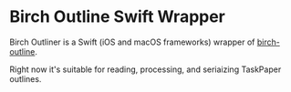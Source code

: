 # Birch Outline Swift Wrapper

Birch Outliner is a Swift (iOS and macOS frameworks) wrapper of [birch-outline](https://github.com/jessegrosjean/birch-outline).

Right now it's suitable for reading, processing, and seriaizing TaskPaper outlines.
